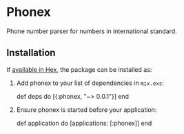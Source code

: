 # Phonex
Phone number parser for numbers in international standard.

## Installation

If [available in Hex](https://hex.pm/docs/publish), the package can be installed as:

  1. Add phonex to your list of dependencies in `mix.exs`:

        def deps do
          [{:phonex, "~> 0.0.1"}]
        end

  2. Ensure phonex is started before your application:

        def application do
          [applications: [:phonex]]
        end

